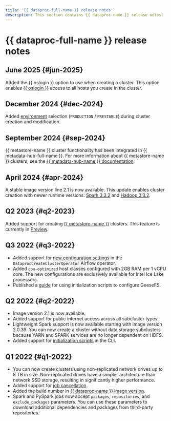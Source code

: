 ```yaml
---
title: '{{ dataproc-full-name }} release notes'
description: This section contains {{ dataproc-name }} release notes.
---
```


# {{ dataproc-full-name }} release notes

## June 2025 {#jun-2025}

Added the {{ oslogin }} option to use when creating a cluster. This option enables [{{ oslogin }}](../../organization/concepts/os-login.md) access to all hosts you create in the cluster.

## December 2024 {#dec-2024}

Added [environment](../concepts/environment.md#environment) selection (`PRODUCTION` / `PRESTABLE`) during cluster creation and modification.

## September 2024 {#sep-2024}

{{ metastore-name }} cluster functionality has been integrated in {{ metadata-hub-full-name }}. For more information about {{ metastore-name }} clusters, see the [{{ metadata-hub-name }} documentation](../../metadata-hub/concepts/metastore.md).

## April 2024 {#apr-2024}

A stable image version line 2.1 is now available. This update enables cluster creation with newer runtime versions: [Spark 3.3.2](https://spark.apache.org/releases/spark-release-3-3-2.html) and [Hadoop 3.3.2](https://hadoop.apache.org/docs/r3.3.2/hadoop-project-dist/hadoop-common/release/3.3.2/RELEASENOTES.3.3.2.html).

## Q2 2023 {#q2-2023}

Added support for creating [{{ metastore-name }}](../../metadata-hub/concepts/metastore.md) clusters. This feature is currently in [Preview](../../overview/concepts/launch-stages.md).

## Q3 2022 {#q3-2022}

* Added support for [new configuration settings](https://github.com/apache/airflow/pull/25158) in the `DataprocCreateClusterOperator` Airflow operator.
* Added `cpu-optimized` host classes configured with 2GB RAM per 1 vCPU core. The new configurations are exclusively available for Intel Ice Lake processors.
* Published a [guide](../tutorials/geesefs-init-actions.md) for using initialization scripts to configure GeeseFS.

## Q2 2022 {#q2-2022}

* Image version 2.1 is now available.
* Added support for public internet access across all subcluster types.
* Lightweight Spark support is now available starting with image version 2.0.39. You can now create a cluster without data storage subclusters because YARN and SPARK services are no longer dependent on HDFS.
* Added support for [initialization scripts](../concepts/init-action.md) in the CLI.

## Q1 2022 {#q1-2022}

* You can now create clusters using non-replicated network drives up to 8 TB in size. Non-replicated drives have a simpler architecture than network SSD storage, resulting in significantly higher performance.
* Added support for [job cancellation](../operations/jobs-spark#cancel).
* Added the build number in [{{ dataproc-name }} image version](../concepts/environment.md).
* Spark and PySpark jobs now accept `packages`, `repositories`, and `exclude_packages` parameters. You can use these parameters to download additional dependencies and packages from third-party repositories.
